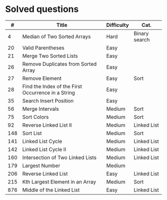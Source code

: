 # Solved questions

| #   | Title                                              | Difficulty | Cat.          |
|-----|----------------------------------------------------|------------|---------------|
| 4   | Median of Two Sorted Arrays                        | Hard       | Binary search |
| 20  | Valid Parentheses                                  | Easy       |               |
| 21  | Merge Two Sorted Lists                             | Easy       |               |
| 26  | Remove Duplicates from Sorted Array                | Easy       |               |
| 27  | Remove Element                                     | Easy       | Sort          |
| 28  | Find the Index of the First Occurrence in a String | Easy       |               |
| 35  | Search Insert Position                             | Easy       |               |
| 56  | Merge Intervals                                    | Medium     | Sort          |
| 75  | Sort Colors                                        | Medium     | Sort          |
| 92  | Reverse Linked List II                             | Medium     | Linked List   |
| 148 | Sort List                                          | Medium     | Sort          |
| 141 | Linked List Cycle                                  | Medium     | Linked List   |
| 142 | Linked List Cycle II                               | Medium     | Linked List   |
| 160 | Intersection of Two Linked Lists                   | Medium     | Linked List   |
| 179 | Largest Number                                     | Medium     |               |
| 206 | Reverse Linked List                                | Easy       | Linked List   |
| 215 | Kth Largest Element in an Array                    | Medium     | Sort          |
| 876 | Middle of the Linked List                          | Easy       | Linked List   |